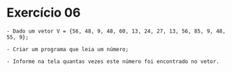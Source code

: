 # Exercício 06

    - Dado um vetor V = {56, 48, 9, 48, 60, 13, 24, 27, 13, 56, 85, 9, 48, 55, 9};
    
    - Criar um programa que leia um número;
    
    - Informe na tela quantas vezes este número foi encontrado no vetor.